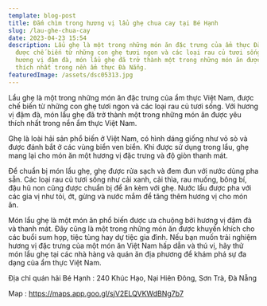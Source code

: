 ```yaml
---
template: blog-post
title: Đắm chìm trong hương vị lẩu ghẹ chua cay tại Bé Hạnh
slug: /lau-ghe-chua-cay
date: 2023-04-23 15:54
description: Lẩu ghẹ là một trong những món ăn đặc trưng của ẩm thực Đà Nẵng,
  được chế biến từ những con ghẹ tươi ngon và các loại rau củ tươi sống. Với
  hương vị đậm đà, món lẩu ghẹ đã trở thành một trong những món ăn được yêu
  thích nhất trong nền ẩm thực Đà Nẵng.
featuredImage: /assets/dsc05313.jpg
---
```

Lẩu ghẹ là một trong những món ăn đặc trưng của ẩm thực Việt Nam, được chế biến từ những con ghẹ tươi ngon và các loại rau củ tươi sống. Với hương vị đậm đà, món lẩu ghẹ đã trở thành một trong những món ăn được yêu thích nhất trong nền ẩm thực Việt Nam.

Ghẹ là loài hải sản phổ biến ở Việt Nam, có hình dáng giống như vỏ sò và được đánh bắt ở các vùng biển ven biển. Khi được sử dụng trong lẩu, ghẹ mang lại cho món ăn một hương vị đặc trưng và độ giòn thanh mát.

Để chuẩn bị món lẩu ghẹ, ghẹ được rửa sạch và đem đun với nước dùng pha sẵn. Các loại rau củ tươi sống như cải xanh, cải thìa, rau muống, bông bí, đậu hũ non cũng được chuẩn bị để ăn kèm với ghẹ. Nước lẩu được pha với các gia vị như tỏi, ớt, gừng và nước mắm để tăng thêm hương vị cho món ăn.

Món lẩu ghẹ là một món ăn phổ biến được ưa chuộng bởi hương vị đậm đà và thanh mát. Đây cũng là một trong những món ăn được khuyến khích cho các buổi sum họp, tiệc tùng hay dự tiệc gia đình. Nếu bạn muốn trải nghiệm hương vị đặc trưng của một món ăn Việt Nam hấp dẫn và thú vị, hãy thử món lẩu ghẹ tại các nhà hàng và quán ăn địa phương để khám phá sự đa dạng của ẩm thực Việt Nam.

Địa chỉ quán hải Bé Hạnh : 240 Khúc Hạo, Nại Hiên Đông, Sơn Trà, Đà Nẵng

M﻿ap : https://maps.app.goo.gl/sjV2ELQVKWdBNg7b7